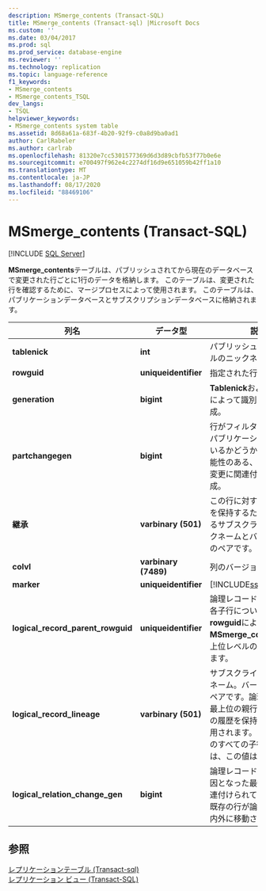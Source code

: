 ```yaml
---
description: MSmerge_contents (Transact-SQL)
title: MSmerge_contents (Transact-sql) |Microsoft Docs
ms.custom: ''
ms.date: 03/04/2017
ms.prod: sql
ms.prod_service: database-engine
ms.reviewer: ''
ms.technology: replication
ms.topic: language-reference
f1_keywords:
- MSmerge_contents
- MSmerge_contents_TSQL
dev_langs:
- TSQL
helpviewer_keywords:
- MSmerge_contents system table
ms.assetid: 8d68a61a-683f-4b20-92f9-c0a8d9ba0ad1
author: CarlRabeler
ms.author: carlrab
ms.openlocfilehash: 81320e7cc5301577369d6d3d89cbfb53f77b0e6e
ms.sourcegitcommit: e700497f962e4c2274df16d9e651059b42ff1a10
ms.translationtype: MT
ms.contentlocale: ja-JP
ms.lasthandoff: 08/17/2020
ms.locfileid: "88469106"
---
```

# <a name="msmerge_contents-transact-sql"></a>MSmerge_contents (Transact-SQL)
[!INCLUDE [SQL Server](../../includes/applies-to-version/sqlserver.md)]

  **MSmerge_contents**テーブルは、パブリッシュされてから現在のデータベースで変更された行ごとに1行のデータを格納します。 このテーブルは、変更された行を確認するために、マージプロセスによって使用されます。 このテーブルは、パブリケーションデータベースとサブスクリプションデータベースに格納されます。  
  
|列名|データ型|説明|  
|-----------------|---------------|-----------------|  
|**tablenick**|**int**|パブリッシュされたテーブルのニックネーム。|  
|**rowguid**|**uniqueidentifier**|指定された行の行識別子。|  
|**generation**|**bigint**|**Tablenick**および**rowguid**によって識別される行の生成。|  
|**partchangegen**|**bigint**|行がフィルター選択されたパブリケーションに属しているかどうかを変更した可能性のある、最後のデータ変更に関連付けられた生成。|  
|**継承**|**varbinary (501)**|この行に対する変更の履歴を保持するために使用されるサブスクライバーのニックネームとバージョン番号のペアです。|  
|**colvl**|**varbinary (7489)**|列のバージョン情報です。|  
|**marker**|**uniqueidentifier**|[!INCLUDE[ssInternalOnly](../../includes/ssinternalonly-md.md)]|  
|**logical_record_parent_rowguid**|**uniqueidentifier**|論理レコード内の対応する各子行について、( **rowguid**によって) **MSmerge_contents**の最上位レベルの親行を識別します。|  
|**logical_record_lineage**|**varbinary (501)**|サブスクライバーのニックネーム。バージョン番号のペアです。論理レコードの最上位の親行に対する変更の履歴を保持するために使用されます。 論理レコードのすべての子行に対しては、この値は NULL です。|  
|**logical_relation_change_gen**|**bigint**|論理レコードの再調整の原因となった最後の変更に関連付けられている生成値。既存の行が論理レコードの内外に移動された場合。|  
  
## <a name="see-also"></a>参照  
 [レプリケーションテーブル &#40;Transact-sql&#41;](../../relational-databases/system-tables/replication-tables-transact-sql.md)   
 [レプリケーション ビュー &#40;Transact-SQL&#41;](../../relational-databases/system-views/replication-views-transact-sql.md)  
  
  
